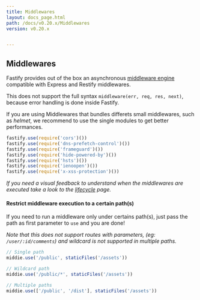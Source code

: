 ```yaml
---
title: Middlewares
layout: docs_page.html
path: /docs/v0.20.x/Middlewares
version: v0.20.x


---
```


## Middlewares

Fastify provides out of the box an asynchronous [middleware engine](https://github.com/fastify/middie) compatible with Express and Restify middlewares.

This does not support the full syntax `middleware(err, req, res, next)`, because error handling is done inside Fastify.

If you are using Middlewares that bundles differets small middlewares, such as *helmet*, we recommend to use the single modules to get better performances.

```js
fastify.use(require('cors')())
fastify.use(require('dns-prefetch-control')())
fastify.use(require('frameguard')())
fastify.use(require('hide-powered-by')())
fastify.use(require('hsts')())
fastify.use(require('ienoopen')())
fastify.use(require('x-xss-protection')())
```
*If you need a visual feedback to understand when the middlewares are executed take a look to the [lifecycle](/docs/v0.20.x/Lifecycle) page.*

<a name="restrict-usage"></a>
#### Restrict middleware execution to a certain path(s)
If you need to run a middleware only under certains path(s), just pass the path as first parameter to `use` and you are done!  

*Note that this does not support routes with parameters, (eg: `/user/:id/comments`) and wildcard is not supported in multiple paths.*
```js
// Single path
middie.use('/public', staticFiles('/assets'))

// Wildcard path
middie.use('/public/*', staticFiles('/assets'))

// Multiple paths
middie.use(['/public', '/dist'], staticFiles('/assets'))

```
